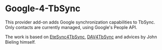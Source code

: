 # Google-4-TbSync

This provider add-on adds Google synchronization capabilities to TbSync.
Only contacts are currently managed, using Google's People API.

The work is based on [EteSync4TbSync](https://github.com/etesync/EteSync-4-TbSync), [DAV4TbSync](https://github.com/jobisoft/DAV-4-TbSync) and advices by John Bieling himself.
